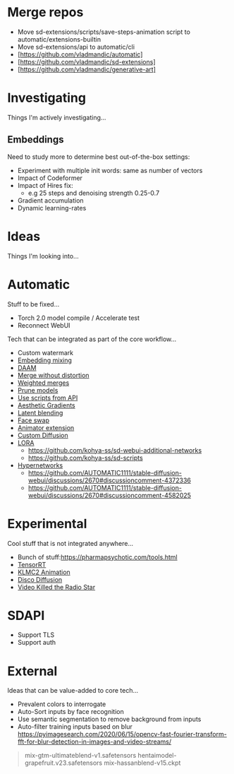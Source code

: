 # Merge repos

- Move sd-extensions/scripts/save-steps-animation script to automatic/extensions-builtin
- Move sd-extensions/api to automatic/cli
- [https://github.com/vladmandic/automatic]
- [https://github.com/vladmandic/sd-extensions]
- [https://github.com/vladmandic/generative-art]

# Investigating

Things I'm actively investigating...

## Embeddings

Need to study more to determine best out-of-the-box settings:
- Experiment with multiple init words: same as number of vectors
- Impact of Codeformer
- Impact of Hires fix:
  - e.g 25 steps and denoising strength 0.25-0.7
- Gradient accumulation
- Dynamic learning-rates

# Ideas

Things I'm looking into...

# Automatic

Stuff to be fixed...

- Torch 2.0 model compile / Accelerate test
- Reconnect WebUI

Tech that can be integrated as part of the core workflow...

- Custom watermark
- [Embedding mixing](https://github.com/tkalayci71/embedding-inspector)
- [DAAM](https://github.com/kousw/stable-diffusion-webui-daam)
- [Merge without distortion](https://github.com/ogkalu2/Merge-Stable-Diffusion-models-without-distortion)
- [Weighted merges](https://github.com/bbc-mc/sdweb-merge-block-weighted-gui/tree/master)
- [Prune models](https://github.com/Akegarasu/sd-webui-model-converter)
- [Use scripts from API](https://github.com/AUTOMATIC1111/stable-diffusion-webui/pull/6469)
- [Aesthetic Gradients](https://github.com/AUTOMATIC1111/stable-diffusion-webui-aesthetic-gradients)
- [Latent blending](https://github.com/lunarring/latentblending/)
- [Face swap](https://github.com/kex0/batch-face-swap)
- [Animator extension](https://github.com/Animator-Anon/animator_extension)
- [Custom Diffusion](https://github.com/guaneec/custom-diffusion-webui)
- [LORA](https://github.com/cloneofsimo/lora)
  - <https://github.com/kohya-ss/sd-webui-additional-networks>
  - <https://github.com/kohya-ss/sd-scripts>
- [Hypernetworks](https://civitai.com/models/4086/luisap-tutorial-hypernetwork-monkeypatch-method)
  - <https://github.com/AUTOMATIC1111/stable-diffusion-webui/discussions/2670#discussioncomment-4372336>
  - <https://github.com/AUTOMATIC1111/stable-diffusion-webui/discussions/2670#discussioncomment-4582025>

# Experimental

Cool stuff that is not integrated anywhere...

- Bunch of stuff:<https://pharmapsychotic.com/tools.html>
- [TensorRT](https://www.photoroom.com/tech/stable-diffusion-25-percent-faster-and-save-seconds/)
- [KLMC2 Animation](https://colab.research.google.com/github/dmarx/notebooks/blob/main/Stable_Diffusion_KLMC2_Animation.ipynb)
- [Disco Diffusion](https://colab.research.google.com/github/alembics/disco-diffusion/blob/main/Disco_Diffusion.ipynb)
- [Video Killed the Radio Star](https://colab.research.google.com/github/dmarx/video-killed-the-radio-star/blob/main/Video_Killed_The_Radio_Star_Defusion.ipynb)

# SDAPI

- Support TLS
- Support auth

# External

Ideas that can be value-added to core tech...

- Prevalent colors to interrogate
- Auto-Sort inputs by face recognition
- Use semantic segmentation to remove background from inputs
- Auto-filter training inputs based on blur  
  <https://pyimagesearch.com/2020/06/15/opencv-fast-fourier-transform-fft-for-blur-detection-in-images-and-video-streams/>


> mix-gtm-ultimateblend-v1.safetensors
> hentaimodel-grapefruit.v23.safetensors
> mix-hassanblend-v15.ckpt
